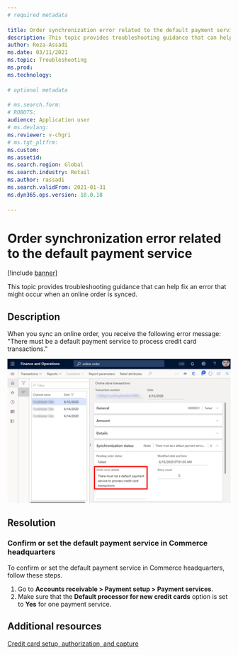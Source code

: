 ```yaml
---
# required metadata

title: Order synchronization error related to the default payment service
description: This topic provides troubleshooting guidance that can help fix an error that might occur when an online order is synced.
author: Reza-Assadi
ms.date: 03/11/2021
ms.topic: Troubleshooting
ms.prod: 
ms.technology: 

# optional metadata

# ms.search.form: 
# ROBOTS: 
audience: Application user
# ms.devlang: 
ms.reviewer: v-chgri
# ms.tgt_pltfrm: 
ms.custom: 
ms.assetid: 
ms.search.region: Global
ms.search.industry: Retail
ms.author: rassadi
ms.search.validFrom: 2021-01-31
ms.dyn365.ops.version: 10.0.18

---
```


# Order synchronization error related to the default payment service

[!include [banner](../../includes/banner.md)]

This topic provides troubleshooting guidance that can help fix an error that might occur when an online order is synced.

## Description

When you sync an online order, you receive the following error message: "There must be a default payment service to process credit card transactions."

![Missing default payment service error](media/default-payment-method-error.jpg)

## Resolution

### Confirm or set the default payment service in Commerce headquarters

To confirm or set the default payment service in Commerce headquarters, follow these steps.

1. Go to **Accounts receivable \> Payment setup \> Payment services**.
1. Make sure that the **Default processor for new credit cards** option is set to **Yes** for one payment service.

## Additional resources

[Credit card setup, authorization, and capture](../../finance/accounts-receivable/credit-card-authorizations.md)